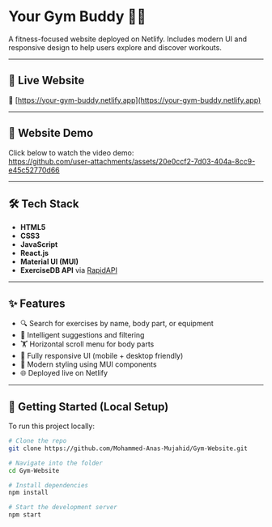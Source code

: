 # Your Gym Buddy 🏋️‍♂️

A fitness-focused website deployed on Netlify. Includes modern UI and responsive design to help users explore and discover workouts.

---

## 🚀 Live Website

🔗 [https://your-gym-buddy.netlify.app](https://your-gym-buddy.netlify.app)

---

## 🎥 Website Demo

Click below to watch the video demo:  
https://github.com/user-attachments/assets/20e0ccf2-7d03-404a-8cc9-e45c52770d66

---

## 🛠️ Tech Stack

- **HTML5**
- **CSS3**
- **JavaScript**
- **React.js**
- **Material UI (MUI)**
- **ExerciseDB API** via [RapidAPI](https://rapidapi.com/justin-WFnsXH_t6/api/exercisedb)

---

## ✨ Features

- 🔍 Search for exercises by name, body part, or equipment
- 🧠 Intelligent suggestions and filtering
- 🏋️ Horizontal scroll menu for body parts
- 📱 Fully responsive UI (mobile + desktop friendly)
- 🎨 Modern styling using MUI components
- 🌐 Deployed live on Netlify

---

## 📁 Getting Started (Local Setup)

To run this project locally:

```bash
# Clone the repo
git clone https://github.com/Mohammed-Anas-Mujahid/Gym-Website.git

# Navigate into the folder
cd Gym-Website

# Install dependencies
npm install

# Start the development server
npm start
